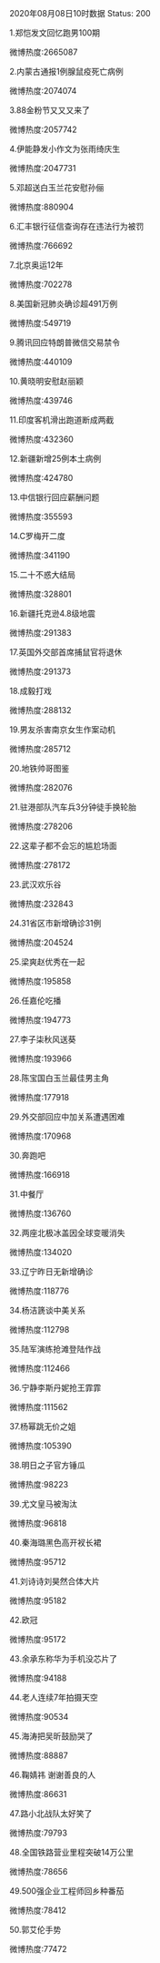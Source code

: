 2020年08月08日10时数据
Status: 200

1.郑恺发文回忆跑男100期

微博热度:2665087

2.内蒙古通报1例腺鼠疫死亡病例

微博热度:2074074

3.88金粉节又又又来了

微博热度:2057742

4.伊能静发小作文为张雨绮庆生

微博热度:2047731

5.邓超送白玉兰花安慰孙俪

微博热度:880904

6.汇丰银行征信查询存在违法行为被罚

微博热度:766692

7.北京奥运12年

微博热度:702278

8.美国新冠肺炎确诊超491万例

微博热度:549719

9.腾讯回应特朗普微信交易禁令

微博热度:440109

10.黄晓明安慰赵丽颖

微博热度:439746

11.印度客机滑出跑道断成两截

微博热度:432360

12.新疆新增25例本土病例

微博热度:424780

13.中信银行回应薪酬问题

微博热度:355593

14.C罗梅开二度

微博热度:341190

15.二十不惑大结局

微博热度:328801

16.新疆托克逊4.8级地震

微博热度:291383

17.英国外交部首席捕鼠官将退休

微博热度:291373

18.成毅打戏

微博热度:288132

19.男友杀害南京女生作案动机

微博热度:285712

20.地铁帅哥图鉴

微博热度:282076

21.驻港部队汽车兵3分钟徒手换轮胎

微博热度:278206

22.这辈子都不会忘的尴尬场面

微博热度:278172

23.武汉欢乐谷

微博热度:232843

24.31省区市新增确诊31例

微博热度:204524

25.梁爽赵优秀在一起

微博热度:195858

26.任嘉伦吃播

微博热度:194773

27.李子柒秋风送葵

微博热度:193966

28.陈宝国白玉兰最佳男主角

微博热度:177918

29.外交部回应中加关系遭遇困难

微博热度:170968

30.奔跑吧

微博热度:166918

31.中餐厅

微博热度:136760

32.两座北极冰盖因全球变暖消失

微博热度:134020

33.辽宁昨日无新增确诊

微博热度:118776

34.杨洁篪谈中美关系

微博热度:112798

35.陆军演练抢滩登陆作战

微博热度:112466

36.宁静李斯丹妮抢王霏霏

微博热度:111562

37.杨幂跳无价之姐

微博热度:105390

38.明日之子官方锤瓜

微博热度:98223

39.尤文皇马被淘汰

微博热度:96818

40.秦海璐黑色高开衩长裙

微博热度:95712

41.刘诗诗刘昊然合体大片

微博热度:95182

42.欧冠

微博热度:95172

43.余承东称华为手机没芯片了

微博热度:94188

44.老人连续7年拍摄天空

微博热度:90534

45.海涛把吴昕鼓励哭了

微博热度:88887

46.鞠婧祎 谢谢善良的人

微博热度:86631

47.路小北战队太好笑了

微博热度:79793

48.全国铁路营业里程突破14万公里

微博热度:78656

49.500强企业工程师回乡种番茄

微博热度:78412

50.郭艾伦手势

微博热度:77472

